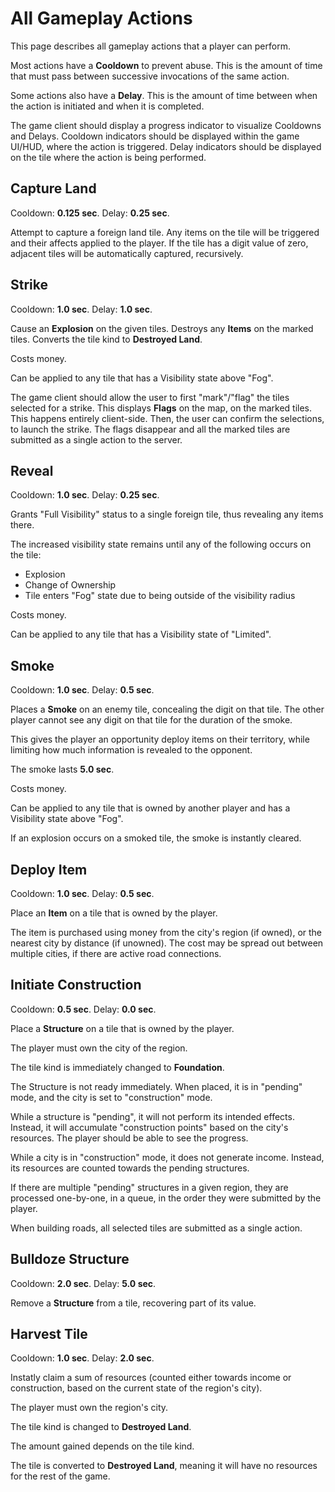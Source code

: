 # All Gameplay Actions

This page describes all gameplay actions that a player can perform.

Most actions have a **Cooldown** to prevent abuse. This is the amount of time
that must pass between successive invocations of the same action.

Some actions also have a **Delay**. This is the amount of time between when
the action is initiated and when it is completed.

The game client should display a progress indicator to visualize Cooldowns and
Delays. Cooldown indicators should be displayed within the game UI/HUD, where
the action is triggered. Delay indicators should be displayed on the tile where
the action is being performed.

## Capture Land

Cooldown: **0.125 sec**.
Delay: **0.25 sec**.

Attempt to capture a foreign land tile. Any items on the tile will be triggered
and their affects applied to the player. If the tile has a digit value of zero,
adjacent tiles will be automatically captured, recursively.

## Strike

Cooldown: **1.0 sec**.
Delay: **1.0 sec**.

Cause an **Explosion** on the given tiles. Destroys any **Items** on the
marked tiles. Converts the tile kind to **Destroyed Land**.

Costs money.

Can be applied to any tile that has a Visibility state above "Fog".

The game client should allow the user to first "mark"/"flag" the tiles
selected for a strike. This displays **Flags** on the map, on the marked
tiles. This happens entirely client-side. Then, the user can confirm
the selections, to launch the strike. The flags disappear and all the
marked tiles are submitted as a single action to the server.

## Reveal

Cooldown: **1.0 sec**.
Delay: **0.25 sec**.

Grants "Full Visibility" status to a single foreign tile, thus revealing any
items there.

The increased visibility state remains until any of the following occurs on the tile:
 - Explosion
 - Change of Ownership
 - Tile enters "Fog" state due to being outside of the visibility radius

Costs money.

Can be applied to any tile that has a Visibility state of "Limited".

## Smoke

Cooldown: **1.0 sec**.
Delay: **0.5 sec**.

Places a **Smoke** on an enemy tile, concealing the digit on that tile. The
other player cannot see any digit on that tile for the duration of the smoke.

This gives the player an opportunity deploy items on their territory, while
limiting how much information is revealed to the opponent.

The smoke lasts **5.0 sec**.

Costs money.

Can be applied to any tile that is owned by another player and has a Visibility
state above "Fog".

If an explosion occurs on a smoked tile, the smoke is instantly cleared.

## Deploy Item

Cooldown: **1.0 sec**.
Delay: **0.5 sec**.

Place an **Item** on a tile that is owned by the player.

The item is purchased using money from the city's region (if owned), or
the nearest city by distance (if unowned). The cost may be spread out
between multiple cities, if there are active road connections.

## Initiate Construction

Cooldown: **0.5 sec**.
Delay: **0.0 sec**.

Place a **Structure** on a tile that is owned by the player.

The player must own the city of the region.

The tile kind is immediately changed to **Foundation**.

The Structure is not ready immediately. When placed, it is in "pending"
mode, and the city is set to "construction" mode.

While a structure is "pending", it will not perform its intended effects.
Instead, it will accumulate "construction points" based on the city's resources.
The player should be able to see the progress.

While a city is in "construction" mode, it does not generate income.
Instead, its resources are counted towards the pending structures.

If there are multiple "pending" structures in a given region, they are processed
one-by-one, in a queue, in the order they were submitted by the player.

When building roads, all selected tiles are submitted as a single action.

## Bulldoze Structure

Cooldown: **2.0 sec**.
Delay: **5.0 sec**.

Remove a **Structure** from a tile, recovering part of its value.

## Harvest Tile

Cooldown: **1.0 sec**.
Delay: **2.0 sec**.

Instatly claim a sum of resources (counted either towards income or
construction, based on the current state of the region's city).

The player must own the region's city.

The tile kind is changed to **Destroyed Land**.

The amount gained depends on the tile kind.

The tile is converted to **Destroyed Land**, meaning it will have no resources
for the rest of the game.
